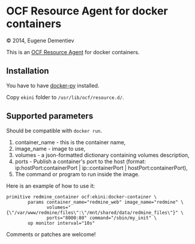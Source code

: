 # OCF Resource Agent for docker containers

&copy; 2014, Eugene Dementiev

This is an [OCF Resource Agent](http://linux-ha.org/wiki/OCF_Resource_Agents) for docker containers.

## Installation

You have to have [docker-py](https://pypi.python.org/pypi/docker-py/0.5.0) installed.

Copy `ekini` folder to `/usr/lib/ocf/resource.d/`.

## Supported parameters

Should be compatible with `docker run`.

1. container_name - this is the container name,
2. image_name - image to use,
3. volumes - a json-formatted dictionary containing volumes description,
4. ports - Publish a container's port to the host (format: ip:hostPort:containerPort | ip::containerPort | hostPort:containerPort),
5. The command or program to run inside the image.

Here is an example of how to use it:
```
primitive redmine_container ocf:ekini:docker-container \
        params container_name="redmine_web" image_name="redmine" \
               volumes="{\"/var/www/redmine/files\":\"/mnt/shared/data/redmine_files\"}" \
               ports="8000:80" command="/sbin/my_init" \
        op monitor interval="10s"

```

Comments or patches are welcome!
